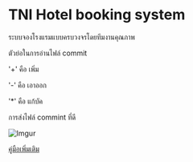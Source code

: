 # TNI Hotel booking system
ระบบจองโรงแรมแบบครบวงจรโดยทีมงานคุณภาพ

ตัวย่อในการอ่านไฟล์ commit

'+' คือ เพิ่ม

'-' คือ เอาออก

'*' คือ แก้บัค

การส่งไฟล์ commint ที่ดี

![Imgur](https://i.imgur.com/4R7SyYv.png)

[คู่มือเพิ่มเติม](https://docs.google.com/document/d/1w1tp3k2J3PQOZZdyXZgLaQMrVKxS7L5ePZoYjKVyZBI/edit?usp=sharing)
